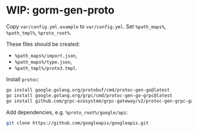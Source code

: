 # WIP: gorm-gen-proto

Copy `var/config.yml.example` to `var/config.yml`. Set `%path_maps%`, `%path_tmpl%`, `%proto_root%`.

These files should be created:
- `%path_maps%/import.json`,
- `%path_maps%/type.json`,
- `%path_tmpl%/proto3.tmpl`.

Install `protoc`:
```bash
go install google.golang.org/protobuf/cmd/protoc-gen-go@latest
go install google.golang.org/grpc/cmd/protoc-gen-go-grpc@latest
go install github.com/grpc-ecosystem/grpc-gateway/v2/protoc-gen-grpc-gateway@latest
```

Add dependencies, e.g. `%proto_root%/google/api`:
```bash
git clone https://github.com/googleapis/googleapis.git
```